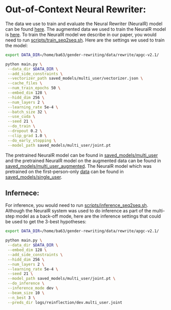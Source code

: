 # Out-of-Context Neural Rewriter:

The data we use to train and evaluate the Neural Rewriter (NeuralR) model can be found [here](https://github.com/balhafni/gender-rewriting/tree/master/data/rewrite/apgc-v2.1/nn_token_data). The augmented data we used to train the NeuralR model is [here](https://github.com/balhafni/gender-rewriting/tree/master/data/rewrite/apgc-v2.1/augmentation/nn_token_data).
To train the NeuralR model we describe in our paper, you would need to run [scripts/train_seq2seq.sh](scripts/train_seq2seq.sh). Here are the settings we used to train the model: <br/>

```bash
export DATA_DIR=/home/ba63/gender-rewriting/data/rewrite/apgc-v2.1/

python main.py \
 --data_dir $DATA_DIR \
 --add_side_constraints \
 --vectorizer_path saved_models/multi_user/vectorizer.json \
 --cache_files \
 --num_train_epochs 50 \
 --embed_dim 128 \
 --hidd_dim 256 \
 --num_layers 2 \
 --learning_rate 5e-4 \
 --batch_size 32 \
 --use_cuda \
 --seed 21 \
 --do_train \
 --dropout 0.2 \
 --clip_grad 1.0 \
 --do_early_stopping \
 --model_path saved_models/multi_user/joint.pt
 ```


The pretrained NeuralR model can be found in [saved_models/multi_user](saved_models/multi_user) and the pretrained NeuralR model on the augmented data can be found in [saved_models/multi_user_augmented](saved_models/multi_user_augmented). The NeuralR model which was pretrained on the first-person-only [data](https://github.com/balhafni/gender-rewriting/tree/master/data/rewrite/apgc-v1.0/nn_token_data) can be found in [saved_models/single_user](saved_models/single_user).

## Infernece:
For inference, you would need to run [scripts/inference_seq2seq.sh](scripts/inference_seq2seq.sh). Although the NeuralR system was used to do inference as part of the multi-step model as a back-off mode, here are the inference settings that could be used to get the 3-best hypotheses:

```bash
export DATA_DIR=/home/ba63/gender-rewriting/data/rewrite/apgc-v2.1/

python main.py \
 --data_dir $DATA_DIR \
 --embed_dim 128 \
 --add_side_constraints \
 --hidd_dim 256 \
 --num_layers 2 \
 --learning_rate 5e-4 \
 --seed 21 \
 --model_path saved_models/multi_user/joint.pt \
 --do_inference \
 --inference_mode dev \
 --beam_size 10 \
 --n_best 3 \
 --preds_dir logs/reinflection/dev.multi_user.joint
 ```
 
